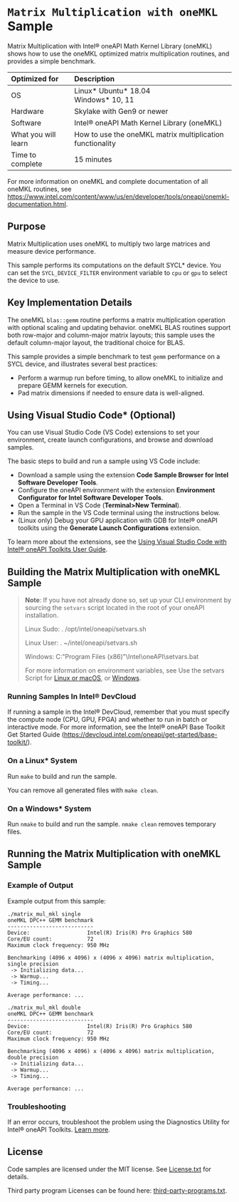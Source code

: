 # `Matrix Multiplication with oneMKL` Sample

Matrix Multiplication with Intel® oneAPI Math Kernel Library (oneMKL) shows how to use the oneMKL optimized matrix multiplication routines, and provides a simple benchmark.

| Optimized for       | Description
|:---                 |:---
| OS                  | Linux* Ubuntu* 18.04 <br> Windows* 10, 11
| Hardware            | Skylake with Gen9 or newer
| Software            | Intel® oneAPI Math Kernel Library (oneMKL)
| What you will learn | How to use the oneMKL matrix multiplication functionality
| Time to complete    | 15 minutes

For more information on oneMKL and complete documentation of all oneMKL routines, see https://www.intel.com/content/www/us/en/developer/tools/oneapi/onemkl-documentation.html.

## Purpose

Matrix Multiplication uses oneMKL to multiply two large matrices and measure device performance.

This sample performs its computations on the default SYCL* device. You can set the `SYCL_DEVICE_FILTER` environment variable to `cpu` or `gpu` to select the device to use.

## Key Implementation Details

The oneMKL `blas::gemm` routine performs a matrix multiplication operation with optional scaling and updating behavior. oneMKL BLAS routines support both row-major and column-major matrix layouts; this sample uses the default column-major layout, the traditional choice for BLAS.

This sample provides a simple benchmark to test `gemm` performance on a SYCL device, and illustrates several best practices:
 - Perform a warmup run before timing, to allow oneMKL to initialize and prepare GEMM kernels for execution.
 - Pad matrix dimensions if needed to ensure data is well-aligned.

## Using Visual Studio Code* (Optional)

You can use Visual Studio Code (VS Code) extensions to set your environment, create launch configurations,
and browse and download samples.

The basic steps to build and run a sample using VS Code include:
 - Download a sample using the extension **Code Sample Browser for Intel Software Developer Tools**.
 - Configure the oneAPI environment with the extension **Environment Configurator for Intel Software Developer Tools**.
 - Open a Terminal in VS Code (**Terminal>New Terminal**).
 - Run the sample in the VS Code terminal using the instructions below.
 - (Linux only) Debug your GPU application with GDB for Intel® oneAPI toolkits using the **Generate Launch Configurations** extension.

To learn more about the extensions, see the
[Using Visual Studio Code with Intel® oneAPI Toolkits User Guide](https://www.intel.com/content/www/us/en/develop/documentation/using-vs-code-with-intel-oneapi/top.html).

## Building the Matrix Multiplication with oneMKL Sample
> **Note**: If you have not already done so, set up your CLI
> environment by sourcing  the `setvars` script located in
> the root of your oneAPI installation.
>
> Linux Sudo: . /opt/intel/oneapi/setvars.sh
>
> Linux User: . ~/intel/oneapi/setvars.sh
>
> Windows: C:\"Program Files (x86)"\Intel\oneAPI\setvars.bat
>
>For more information on environment variables, see Use the setvars Script for [Linux or macOS](https://www.intel.com/content/www/us/en/develop/documentation/oneapi-programming-guide/top/oneapi-development-environment-setup/use-the-setvars-script-with-linux-or-macos.html), or [Windows](https://www.intel.com/content/www/us/en/develop/documentation/oneapi-programming-guide/top/oneapi-development-environment-setup/use-the-setvars-script-with-windows.html).

### Running Samples In Intel® DevCloud
If running a sample in the Intel® DevCloud, remember that you must specify the compute node (CPU, GPU, FPGA) and whether to run in batch or interactive mode. For more information, see the Intel® oneAPI Base Toolkit Get Started Guide (https://devcloud.intel.com/oneapi/get-started/base-toolkit/).


### On a Linux* System
Run `make` to build and run the sample.

You can remove all generated files with `make clean`.

### On a Windows* System
Run `nmake` to build and run the sample. `nmake clean` removes temporary files.

## Running the Matrix Multiplication with oneMKL Sample

### Example of Output
Example output from this sample:

```
./matrix_mul_mkl single
oneMKL DPC++ GEMM benchmark
---------------------------
Device:                  Intel(R) Iris(R) Pro Graphics 580
Core/EU count:           72
Maximum clock frequency: 950 MHz

Benchmarking (4096 x 4096) x (4096 x 4096) matrix multiplication, single precision
 -> Initializing data...
 -> Warmup...
 -> Timing...

Average performance: ...

./matrix_mul_mkl double
oneMKL DPC++ GEMM benchmark
---------------------------
Device:                  Intel(R) Iris(R) Pro Graphics 580
Core/EU count:           72
Maximum clock frequency: 950 MHz

Benchmarking (4096 x 4096) x (4096 x 4096) matrix multiplication, double precision
 -> Initializing data...
 -> Warmup...
 -> Timing...

Average performance: ...
```

### Troubleshooting
If an error occurs, troubleshoot the problem using the Diagnostics Utility for Intel® oneAPI Toolkits.
[Learn more](https://www.intel.com/content/www/us/en/develop/documentation/diagnostic-utility-user-guide/top.html).

## License
Code samples are licensed under the MIT license. See
[License.txt](https://github.com/oneapi-src/oneAPI-samples/blob/master/License.txt) for details.

Third party program Licenses can be found here: [third-party-programs.txt](https://github.com/oneapi-src/oneAPI-samples/blob/master/third-party-programs.txt).

